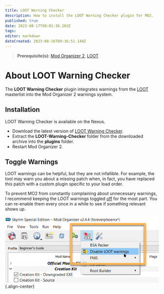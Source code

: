 ```yaml
---
title: LOOT Warning Checker
description: How to install the LOOT Warning Checker plugin for MO2.
published: true
date: 2023-08-17T08:01:36.203Z
tags: 
editor: markdown
dateCreated: 2023-08-16T09:36:51.140Z
---
```


> **Prerequisite(s):** [Mod Organizer 2](/mo2), [LOOT](/tools/loot)

# About LOOT Warning Checker

The **LOOT Warning Checker** plugin integrates warnings from the [LOOT](/tools/loot) masterlist into the Mod Organizer 2 warnings system.

## Installation

LOOT Warning Checker is available on the Nexus.

- Download the latest version of [LOOT Warning Checker](https://www.nexusmods.com/site/mods/323?tab=files).
- Extract the **LOOT-Warning-Checker** folder from the downloaded archive into the **plugins** folder.
- Restart Mod Organizer 2.

## Toggle Warnings

LOOT warnings can be helpful, but they are not infallible. For example, the tool may warn you about a missing patch when, in fact, you have replaced this patch with a custom plugin specific to your load order.

To prevent MO2 from constantly complaining about unnecessary warnings, I recommend keeping the LOOT warnings toggled <u>off</u> for the most part. You can re-enable them every once in a while to see if something relevant shows up.

![disable-loot-warnings.png](/tools/disable-loot-warnings.png){.align-center}